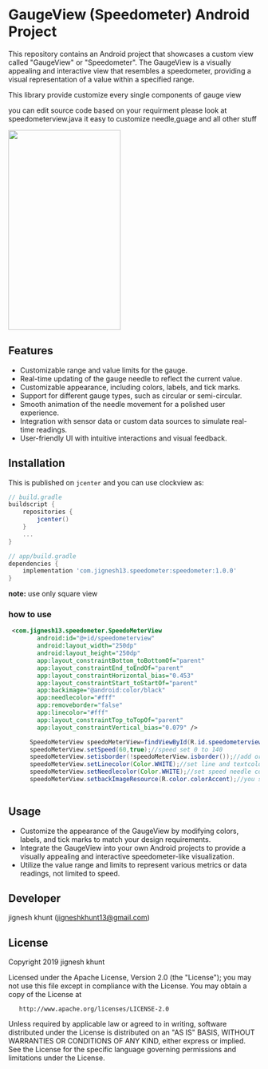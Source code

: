 # GaugeView (Speedometer) Android Project

This repository contains an Android project that showcases a custom view called "GaugeView" or "Speedometer". The GaugeView is a visually appealing and interactive view that resembles a speedometer, providing a visual representation of a value within a specified range.

This library provide customize every single components of gauge view

you can edit source code based on your requirment please look at speedometerview.java it easy to customize needle,guage and all other stuff

<image src=/speedo.gif
 width=225 height=400>

 ## Features

- Customizable range and value limits for the gauge.
- Real-time updating of the gauge needle to reflect the current value.
- Customizable appearance, including colors, labels, and tick marks.
- Support for different gauge types, such as circular or semi-circular.
- Smooth animation of the needle movement for a polished user experience.
- Integration with sensor data or custom data sources to simulate real-time readings.
- User-friendly UI with intuitive interactions and visual feedback.

 ## Installation

This is published on `jcenter` and you can use clockview as:

```groovy
// build.gradle
buildscript {
    repositories {
        jcenter()
    }
    ...
}

// app/build.gradle
dependencies {
    implementation 'com.jignesh13.speedometer:speedometer:1.0.0'
}
```
**note:** use only square view

### how to use
```xml
 <com.jignesh13.speedometer.SpeedoMeterView
        android:id="@+id/speedometerview"
        android:layout_width="250dp"
        android:layout_height="250dp"
        app:layout_constraintBottom_toBottomOf="parent"
        app:layout_constraintEnd_toEndOf="parent"
        app:layout_constraintHorizontal_bias="0.453"
        app:layout_constraintStart_toStartOf="parent"
        app:backimage="@android:color/black"
        app:needlecolor="#fff"
        app:removeborder="false"
        app:linecolor="#fff"
        app:layout_constraintTop_toTopOf="parent"
        app:layout_constraintVertical_bias="0.079" />

```

```java
      SpeedoMeterView speedoMeterView=findViewById(R.id.speedometerview);
      speedoMeterView.setSpeed(60,true);//speed set 0 to 140
      speedoMeterView.setisborder(!speedoMeterView.isborder());//add or remove border
      speedoMeterView.setLinecolor(Color.WHITE);//set line and textcolor
      speedoMeterView.setNeedlecolor(Color.WHITE);//set speed needle color
      speedoMeterView.setbackImageResource(R.color.colorAccent);//you set image resource or color resource
      
```
 ## Usage

- Customize the appearance of the GaugeView by modifying colors, labels, and tick marks to match your design requirements.
- Integrate the GaugeView into your own Android projects to provide a visually appealing and interactive speedometer-like visualization.
- Utilize the value range and limits to represent various metrics or data readings, not limited to speed.

 
##  Developer
  jignesh khunt
  (jigneshkhunt13@gmail.com)
  
##  License

Copyright 2019 jignesh khunt

   Licensed under the Apache License, Version 2.0 (the "License");
   you may not use this file except in compliance with the License.
   You may obtain a copy of the License at

       http://www.apache.org/licenses/LICENSE-2.0

   Unless required by applicable law or agreed to in writing, software
   distributed under the License is distributed on an "AS IS" BASIS,
   WITHOUT WARRANTIES OR CONDITIONS OF ANY KIND, either express or implied.
   See the License for the specific language governing permissions and
   limitations under the License.
